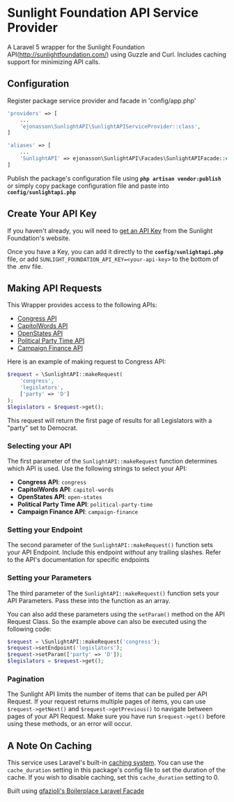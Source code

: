 # Sunlight Foundation API Service Provider

A Laravel 5 wrapper for the Sunlight Foundation API(http://sunlightfoundation.com/) using Guzzle and Curl. Includes caching support for minimizing API calls.

Configuration
------------

Register package service provider and facade in 'config/app.php'

```php
'providers' => [
    ...
    'ejonasson\SunlightAPI\SunlightAPIServiceProvider::class',
]

'aliases' => [
    ...
    'SunlightAPI' => ejonasson\SunlightAPI\Facades\SunlightAPIFacade::class,
]
```

Publish the package's configuration file using **`php artisan vendor:publish`** or simply copy package configuration file and paste into **`config/sunlightapi.php`**


Create Your API Key
------------------------

If you haven't already, you will need to [get an API Key](http://sunlightfoundation.com/api/accounts/register/) from the Sunlight Foundation's website.

Once you have a Key, you can add it directly to the **`config/sunlightapi.php`** file, or add `SUNLIGHT_FOUNDATION_API_KEY=<your-api-key>` to the bottom of the .env file.

Making API Requests
--------------------------

This Wrapper provides access to the following APIs:

* [Congress API](https://sunlightlabs.github.io/congress/)
* [CapitolWords API](http://sunlightlabs.github.io/Capitol-Words/)
* [OpenStates API](http://sunlightlabs.github.io/openstates-api/)
* [Political Party Time API](http://sunlightlabs.github.io/partytime-docs/)
* [Campaign Finance API](http://sunlightlabs.github.io/realtime-docs/)

Here is an example of making request to Congress API:

```php
$request = \SunlightAPI::makeRequest(
    'congress',
    'legislators',
    ['party' => 'D']
);
$legislators = $request->get();
```

This request will return the first page of results for all Legislators with a "party" set to Democrat.

### Selecting your API

The first parameter of the `SunlightAPI::makeRequest` function determines which API is used. Use the following strings to select your API:

* **Congress API**: `congress`
* **CapitolWords API**: `capitol-words`
* **OpenStates API**: `open-states`
* **Political Party Time API**: `political-party-time`
* **Campaign Finance API**: `campaign-finance`

### Setting your Endpoint

The second parameter of the `SunlightAPI::makeRequest()` function sets your API Endpoint. Include this endpoint *without* any trailing slashes. Refer to the API's documentation for specific endpoints

### Setting your Parameters

The third parameter of the `SunlightAPI::makeRequest()` function sets your API Parameters. Pass these into the function as an array.

You can also add these parameters using the `setParam()` method on the API Request Class. So the example above can also be executed using the following code:

```php
$request = \SunlightAPI::makeRequest('congress');
$request->setEndpoint('legislators');
$request->setParam(['party' => 'D']);
$legislators = $request->get();
```

### Pagination

The Sunlight API limits the number of items that can be pulled per API Request. If your request returns multiple pages of items, you can use `$request->getNext()` and `$request->getPrevious()` to navigate between pages of your API Request. Make sure you have run `$request->get()` before using these methods, or an error will occur.

## A Note On Caching

This service uses Laravel's built-in [caching system](https://laravel.com/docs/master/cache). You can use the `cache_duration` setting in this package's config file to set the duration of the cache. If you wish to disable caching, set this `cache_duration` setting to 0. 


Built using [gfazioli's Boilerplace Laravel Facade](https://github.com/gfazioli/Boilerplate-Laravel-Facade)

